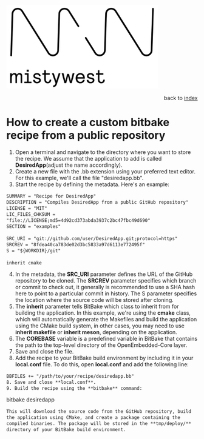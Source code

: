 <img src="../files/img/2018_MistyWest_LogoCombo_FINAL_RGB.png" alt="MistyWest" width="400"/><div style="text-align: right">back to [index](../README.md)</div>

# How to create a custom bitbake recipe from a public repository

1. Open a terminal and navigate to the directory where you want to store the recipe. We assume that the application to add is called **DesiredApp**(adjust the name accordingly).
2. Create a new file with the .bb extension using your preferred text editor. For this example, we'll call the file "desiredapp.bb".
3. Start the recipe by defining the metadata. Here's an example:
```
SUMMARY = "Recipe for DesiredApp"
DESCRIPTION = "Compiles DesiredApp from a public GitHub repository"
LICENSE = "MIT"
LIC_FILES_CHKSUM = "file://LICENSE;md5=4d92cd373abda3937c2bc47fbc49d690"
SECTION = "examples"

SRC_URI = "git://github.com/user/DesiredApp.git;protocol=https"
SRCREV = "8fdea40ca783de02d3bc5833a97d6113e772495f"
S = "${WORKDIR}/git"

inherit cmake
```
4. In the metadata, the **SRC_URI** parameter defines the URL of the GitHub repository to be cloned. The **SRCREV** parameter specifies which branch or commit to check out, it generally is recommended to use a SHA hash here to point to a particular commit in history. The S parameter specifies the location where the source code will be stored after cloning.
5. The **inherit** parameter tells BitBake which class to inherit from for building the application. In this example, we're using the **cmake** class, which will automatically generate the Makefiles and build the application using the CMake build system, in other cases, you may need to use **inherit makefile** or **inherit meson**, depending on the application.
6. The **COREBASE** variable is a predefined variable in BitBake that contains the path to the top-level directory of the OpenEmbedded-Core layer. 
7. Save and close the file.
8. Add the recipe to your BitBake build environment by including it in your **local.conf** file. To do this, open **local.conf** and add the following line:
```
BBFILES += "/path/to/your/recipe/desiredapp.bb"
8. Save and close **local.conf**.
9. Build the recipe using the **bitbake** command:
```
bitbake desiredapp

```
This will download the source code from the GitHub repository, build the application using CMake, and create a package containing the compiled binaries. The package will be stored in the **tmp/deploy/** directory of your BitBake build environment.
